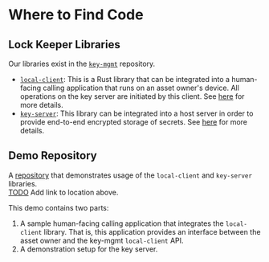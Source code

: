 # Where to Find Code

## Lock Keeper Libraries
Our libraries exist in the [`key-mgmt`](https://github.com/boltlabs-inc/key-mgmt) repository.
- [`local-client`](https://github.com/boltlabs-inc/key-mgmt/tree/develop/dams-local-client): This is a Rust library that can be integrated into a human-facing calling application that runs on an asset owner's device. All operations on the key server are initiated by this client. See [here](systems-architecture.md#local_client) for more details.
- [`key-server`](https://github.com/boltlabs-inc/key-mgmt/tree/develop/dams-key-server): This library can be integrated into a host server in order to provide end-to-end encrypted storage of secrets. See [here](systems-architecture.md#key_server) for more details.

## Demo Repository
A [repository]() that demonstrates usage of the `local-client` and `key-server` libraries.<br>
[TODO](https://github.com/boltlabs-inc/key-mgmt/issues/93) Add link to location above.

This demo contains two parts:
1. A sample human-facing calling application that integrates the `local-client` library. That is, this application provides an interface between the asset owner and the key-mgmt `local-client` API.
1. A demonstration setup for the key server.
